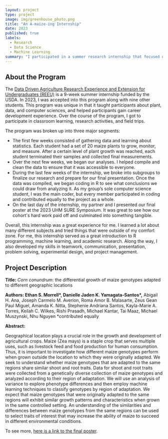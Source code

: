 ```yaml
---
layout: project
type: project
image: img/greenhouse_photo.png
title: "An A-maize-ing Internship"
date: 2023
published: true
labels:
  - Research
  - Data Science
  - Machine Learning
summary: "I participated in a summer research internship that focused on plant, data, and computer sciences."
---
```


## About the Program

The <a href="https://cms.ctahr.hawaii.edu/reeu" target="_blank">Data Driven Agriculture Research Experience and Extension for Undergraduates (REEU)</a> is a 9-week summer internship funded by the USDA. In 2023, I was accepted into this program along with nine other students. This program was unique in that it taught participants about plant, data, and computer sciences, and helped participants gain career development experience.
Over the course of the program, I got to participate in classroom learning, research activities, and field trips.

The program was broken up into three major segments:

- The first few weeks consisted of gathering data and learning about statistics. Each student had a set of 20 maize plants to grow, monitor, and measure. After a certain level of plant growth was reached, each student terminated their samples and collected final measurements.
- Over the next few weeks, we began our analyses. I helped compile and clean the data to ensure that it was accessible to everyone.
- During the last few weeks of the internship, we broke into subgroups to finalize our research and prepare for our final presentation. Once the data was compiled, we began coding in R to see what conclusions we could draw from analyzing it. As my group’s sole computer science student, I was the main coder, but every member participated in coding and contributed equally to the project as a whole.
- On the last day of the internship, my partner and I presented our final poster at the 2023 UHM SURE Symposium. It was great to see how our cohort's hard work paid off and culminated into something tangible.

Overall, this internship was a great experience for me. I learned a lot about many different subjects and tried things that were outside of my comfort zone.
For me, this internship served as a great introduction to R programming, machine learning, and academic research.
Along the way, I also developed my skills in teamwork, communication, presentation, problem solving, experimental design, and project management.

## Project Description
<b>Title:</b> *Corn conundrum*: the differential growth of maize genotypes adapted to different geographic locations

<b>Authors: Ethan S. Morrell\*, Danielle Jaden K. Yamagata-Santos\*,</b> Abigail H. Ana, Joseph Carmelo M. Averion, Roma Amor B. Malasarte, Zeus Gean Paul Miguel, Amanda K. Nitta, Stephenie Andriana Santos, Kayla-Marie A. Torres, Keilah C. Wilkes, Rishi Prasadh,  Michael Kantar, Tai Maaz, Michael Muszynski, Nhu Nguyen *contributed equally

<b>Abstract:</b> 

Geographical location plays a crucial role in the growth and development of agricultural crops. Maize (Zea mays) is a staple crop that serves multiple uses, such as livestock feed and food production for human consumption. Thus, it is important to investigate how different maize genotypes perform when grown outside the location to which they were originally adapted. We seek to understand whether maize genotypes that are adapted to the same regions share similar shoot and root traits. Data for shoot and root traits were collected from a genetically diverse collection of maize genotypes and analyzed according to their region of adaptation. We will use an analysis of variance to explore phenotype differences and then employ machine learning techniques to classify genotypes by region of adaptation. We expect that maize genotypes that were originally adapted to the same regions will exhibit similar growth patterns and characteristics when grown in the same controlled setting. An understanding of the similarities and differences between maize genotypes from the same regions can be used to select traits of interest that may increase the ability of maize to succeed in different environmental conditions.

To see more, <a href="../img/reeu-poster.pdf">here is a link to the final poster</a>.
